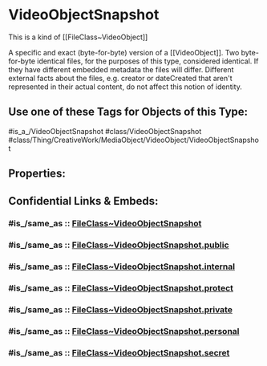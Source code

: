 ﻿---
excludes: 
extends: FileClass~Thing/FileClass~CreativeWork/FileClass~MediaObject/FileClass~VideoObject
fields: []
icon: link-2
limit: 9
mapWithTag: true
tagNames:
- class/VideoObjectSnapshot
- class/Thing/CreativeWork/MediaObject/VideoObject/VideoObjectSnapshot
- is_a_/VideoObjectSnapshot
- schema-org/VideoObjectSnapshot
tags:
- class/FileClass
- class/VideoObjectSnapshot
- is_a_/VideoObjectSnapshot
- class/Thing/CreativeWork/MediaObject/VideoObject/VideoObjectSnapshot
version: 2.0
---

# VideoObjectSnapshot
This is a kind of [[FileClass~VideoObject]]

A specific and exact (byte-for-byte) version of a [[VideoObject]]. Two byte-for-byte identical files, for the purposes of this type, considered identical. If they have different embedded metadata the files will differ. Different external facts about the files, e.g. creator or dateCreated that aren't represented in their actual content, do not affect this notion of identity.


## Use one of these Tags for Objects of this Type:

#is_a_/VideoObjectSnapshot
#class/VideoObjectSnapshot
#class/Thing/CreativeWork/MediaObject/VideoObject/VideoObjectSnapshot

## Properties:


## Confidential Links & Embeds: 

### #is_/same_as :: [FileClass~VideoObjectSnapshot](/_Standards/fileClass/FileClass~Thing/FileClass~CreativeWork/FileClass~MediaObject/FileClass~VideoObject/FileClass~VideoObjectSnapshot.md) 

### #is_/same_as :: [FileClass~VideoObjectSnapshot.public](/_public/fileClass/FileClass~Thing/FileClass~CreativeWork/FileClass~MediaObject/FileClass~VideoObject/FileClass~VideoObjectSnapshot.public.md) 

### #is_/same_as :: [FileClass~VideoObjectSnapshot.internal](/_internal/fileClass/FileClass~Thing/FileClass~CreativeWork/FileClass~MediaObject/FileClass~VideoObject/FileClass~VideoObjectSnapshot.internal.md) 

### #is_/same_as :: [FileClass~VideoObjectSnapshot.protect](/_protect/fileClass/FileClass~Thing/FileClass~CreativeWork/FileClass~MediaObject/FileClass~VideoObject/FileClass~VideoObjectSnapshot.protect.md) 

### #is_/same_as :: [FileClass~VideoObjectSnapshot.private](/_private/fileClass/FileClass~Thing/FileClass~CreativeWork/FileClass~MediaObject/FileClass~VideoObject/FileClass~VideoObjectSnapshot.private.md) 

### #is_/same_as :: [FileClass~VideoObjectSnapshot.personal](/_personal/fileClass/FileClass~Thing/FileClass~CreativeWork/FileClass~MediaObject/FileClass~VideoObject/FileClass~VideoObjectSnapshot.personal.md) 

### #is_/same_as :: [FileClass~VideoObjectSnapshot.secret](/_secret/fileClass/FileClass~Thing/FileClass~CreativeWork/FileClass~MediaObject/FileClass~VideoObject/FileClass~VideoObjectSnapshot.secret.md)

